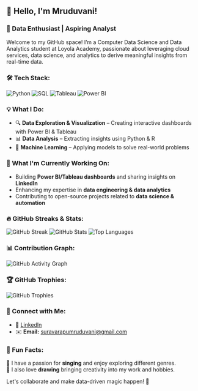 ## 👋 Hello, I'm Mruduvani!

### 🚀 Data Enthusiast | Aspiring Analyst 

Welcome to my GitHub space! I’m a Computer Data Science and Data Analytics student at Loyola Academy, passionate about leveraging cloud services, data science, and analytics to derive meaningful insights from real-time data.

### 🛠 Tech Stack:
![Python](https://img.shields.io/badge/Python-3776AB?style=for-the-badge&logo=python&logoColor=white)
![SQL](https://img.shields.io/badge/SQL-276DC3?style=for-the-badge&logo=r&logoColor=white)
![Tableau](https://img.shields.io/badge/Tableau-E97627?style=for-the-badge&logo=tableau&logoColor=white)
![Power BI](https://img.shields.io/badge/Power%20BI-F2C811?style=for-the-badge&logo=power-bi&logoColor=black)

### 💡 What I Do:
- 🔍 **Data Exploration & Visualization** – Creating interactive dashboards with Power BI & Tableau
- 📊 **Data Analysis** – Extracting insights using Python & R
- 🤖 **Machine Learning** – Applying models to solve real-world problems

### 🌱 What I'm Currently Working On:
- Building **Power BI/Tableau dashboards** and sharing insights on **LinkedIn**
- Enhancing my expertise in **data engineering & data analytics**
- Contributing to open-source projects related to **data science & automation**

### 🔥 GitHub Streaks & Stats:
![GitHub Streak](https://streak-stats.demolab.com/?user=Mrudu17)
![GitHub Stats](https://github-readme-stats.vercel.app/api?username=Mrudu17&show_icons=true&theme=radical)
![Top Languages](https://github-readme-stats.vercel.app/api/top-langs/?username=Mrudu17&layout=compact&theme=radical)

### 📊 Contribution Graph:
![GitHub Activity Graph](https://github-readme-activity-graph.vercel.app/graph?username=Mrudu17&theme=react-dark)

### 🏆 GitHub Trophies:
![GitHub Trophies](https://github-profile-trophy.vercel.app/?username=Mrudu17)

### 🔗 Connect with Me:
- 💼 [LinkedIn](https://www.linkedin.com/in/s.k.mruduvani)  
- ✉️ **Email:** suravarapumruduvani@gmail.com

### 🎵 Fun Facts:
🎵 I have a passion for **singing** and enjoy exploring different genres.  
🎨 I also love **drawing** bringing creativity into my work and hobbies.

Let's collaborate and make data-driven magic happen! 🚀

